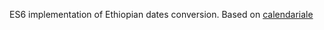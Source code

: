 ES6 implementation of Ethiopian dates conversion.
Based on [calendariale](https://github.com/catull/calendariale)
